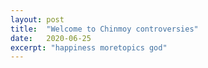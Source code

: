 ```yaml
---
layout: post
title:  "Welcome to Chinmoy controversies"
date:   2020-06-25
excerpt: "happiness moretopics god"
---
```

